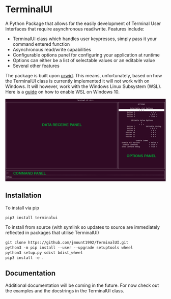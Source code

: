 # TerminalUI

A Python Package that allows for the easily development of Terminal User Interfaces that require asynchronous read/write. Features include:

- TerminalUI class which handles user keypresses, simply pass it your command entered function
- Asynchronous read/write capabilities
- Configurable options panel for configuring your application at runtime
- Options can either be a list of selectable values or an editable value
- Several other features

The package is built upon [urwid](http://urwid.org/). This means, unfortunately, based on how the TerminalUI class is currently implemented it will not work with on Windows. It will however, work with the Windows Linux Subsystem (WSL). Here is a [guide](https://docs.microsoft.com/en-us/windows/wsl/install-win10) on how to enable WSL on Windows 10. 

![TerminalUI Image](docs/images/TerminalUI.png)

## Installation

To install via pip
    
    pip3 install terminalui

To install from source (with symlink so updates to source are immediately reflected in packages that utilise TerminalUI)

    git clone https://github.com/jmount1992/TerminalUI.git
    python3 -m pip install --user --upgrade setuptools wheel
    python3 setup.py sdist bdist_wheel 
    pip3 install -e . 

## Documentation

Additional documentation will be coming in the future. For now check out the examples and the docstrings in the TerminalUI class.